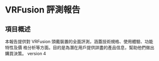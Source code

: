 # VRFusion 評測報告

## 項目概述
本報告提供對 VRFusion 頭戴裝置的全面評測，涵蓋技術規格、使用體驗、功能特性及價
格分析等方面。目的是為潛在用戶提供詳盡的產品信息，幫助他們做出購買決策。
version 4